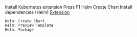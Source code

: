 Install Kubernetes extension
Press F1
Helm Create Chart
Install dependencies (Helm)
[Extension](https://marketplace.visualstudio.com/items?itemName=ms-kubernetes-tools.vscode-kubernetes-tools)

```
Helm: Create Chart
Helm: Preview Template
Helm: Package

```
